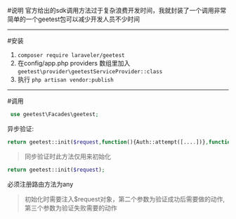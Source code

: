 #说明
官方给出的sdk调用方法过于复杂浪费开发时间，我就封装了一个调用非常简单的一个geetest包可以减少开发人员不少时间
***
#安装
1. `composer require laraveler/geetest`
2. 在config/app.php providers 数组里加入 `geetest\provider\geetestServiceProvider::class`
3. 执行 `php artisan vendor:publish`

***
#调用
```php
 use geetest\Facades\geetest;

```
异步验证:
```php
return geetest::init($request,function(){Auth::attempt([....])},function(){....});
```
>同步验证时此方法仅用来初始化

```php
return geetest::init($request);
```
必须注册路由方法为any
>初始化时需要注入$request对象，第二个参数为验证成功后需要做的动作,第三个参数为验证失败需要的动作
